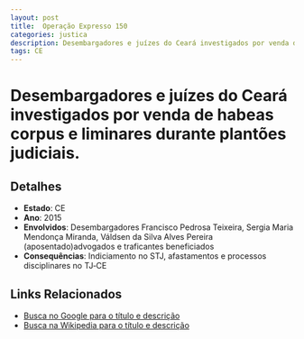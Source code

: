 ```yaml
---
layout: post
title:  Operação Expresso 150
categories: justica
description: Desembargadores e juízes do Ceará investigados por venda de habeas corpus e liminares durante plantões judiciais.Desembargadores Francisco Pedrosa Teixeira✧ Sergia Maria Mendonça Miranda✧ Váldsen da Silva Alves Pereira (aposentado)advogados e traficantes beneficiados
tags: CE
---
```


# Desembargadores e juízes do Ceará investigados por venda de habeas corpus e liminares durante plantões judiciais.

## Detalhes
- **Estado**: CE
- **Ano**: 2015
- **Envolvidos**:
Desembargadores Francisco Pedrosa Teixeira, Sergia Maria Mendonça Miranda, Váldsen da Silva Alves Pereira (aposentado)advogados e traficantes beneficiados
- **Consequências**:
Indiciamento no STJ, afastamentos e processos disciplinares no TJ‑CE

## Links Relacionados
- [Busca no Google para o título e descrição](https://www.google.com/search?q=Opera%C3%A7%C3%A3o%20Expresso%C2%A0150%20Desembargadores%20e%20ju%C3%ADzes%20do%20Cear%C3%A1%20investigados%20por%20venda%20de%20habeas%20corpus%20e%20liminares%20durante%20plant%C3%B5es%20judiciais.%20CE)
- [Busca na Wikipedia para o título e descrição](https://en.wikipedia.org/w/index.php?search=Opera%C3%A7%C3%A3o%20Expresso%C2%A0150%20Desembargadores%20e%20ju%C3%ADzes%20do%20Cear%C3%A1%20investigados%20por%20venda%20de%20habeas%20corpus%20e%20liminares%20durante%20plant%C3%B5es%20judiciais.%20CE)

